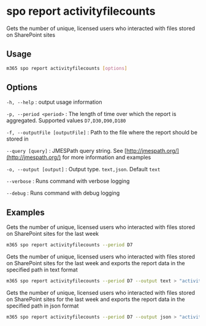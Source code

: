 # spo report activityfilecounts

Gets the number of unique, licensed users who interacted with files stored on SharePoint sites

## Usage

```sh
m365 spo report activityfilecounts [options]
```

## Options

`-h, --help`
: output usage information

`-p, --period <period>`
: The length of time over which the report is aggregated. Supported values `D7,D30,D90,D180`

`-f, --outputFile [outputFile]`
: Path to the file where the report should be stored in

`--query [query]`
: JMESPath query string. See [http://jmespath.org/](http://jmespath.org/) for more information and examples

`-o, --output [output]`
: Output type. `text,json`. Default `text`

`--verbose`
: Runs command with verbose logging

`--debug`
: Runs command with debug logging

## Examples

Gets the number of unique, licensed users who interacted with files stored on SharePoint sites for the last week

```sh
m365 spo report activityfilecounts --period D7
```

Gets the number of unique, licensed users who interacted with files stored on SharePoint sites for the last week and exports the report data in the specified path in text format

```sh
m365 spo report activityfilecounts --period D7 --output text > "activityfilecounts.txt"
```

Gets the number of unique, licensed users who interacted with files stored on SharePoint sites for the last week and exports the report data in the specified path in json format

```sh
m365 spo report activityfilecounts --period D7 --output json > "activityfilecounts.json"
```
